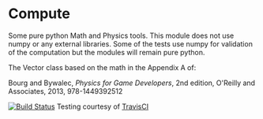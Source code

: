 # Compute
Some pure python Math and Physics tools. This module does not use numpy or any external libraries.  Some of the tests 
use numpy for validation of the computation but the modules will remain pure python.  

The Vector class based on the math in the Appendix A of:

Bourg and Bywalec, _Physics for Game Developers_, 2nd edition, O'Reilly and Associates, 2013, 978-1449392512

[![Build Status](https://travis-ci.org/mennis/compute.svg?branch=master)](https://travis-ci.org/mennis/compute)  Testing courtesy of [TravisCI](https://travis-ci.org/ "Travis-CI.org")
